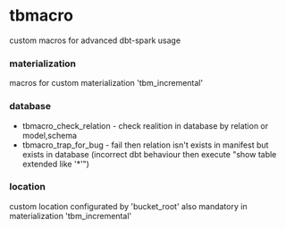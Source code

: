# tbmacro
custom macros for advanced dbt-spark usage

### materialization
macros for custom materialization 'tbm_incremental'

### database
- tbmacro_check_relation - check realition in database by relation or model,schema
- tbmacro_trap_for_bug - fail then relation isn't exists in manifest but exists in database (incorrect dbt behaviour then execute "show table extended like '*'")

### location
custom location configurated by 'bucket_root'
also mandatory in materialization 'tbm_incremental'
